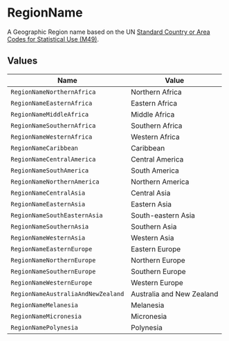 # RegionName

A Geographic Region name based on the
UN [Standard Country or Area Codes for Statistical Use (M49)](https://unstats.un.org/unsd/methodology/m49/).



## Values

| Name                               | Value                              |
| ---------------------------------- | ---------------------------------- |
| `RegionNameNorthernAfrica`         | Northern Africa                    |
| `RegionNameEasternAfrica`          | Eastern Africa                     |
| `RegionNameMiddleAfrica`           | Middle Africa                      |
| `RegionNameSouthernAfrica`         | Southern Africa                    |
| `RegionNameWesternAfrica`          | Western Africa                     |
| `RegionNameCaribbean`              | Caribbean                          |
| `RegionNameCentralAmerica`         | Central America                    |
| `RegionNameSouthAmerica`           | South America                      |
| `RegionNameNorthernAmerica`        | Northern America                   |
| `RegionNameCentralAsia`            | Central Asia                       |
| `RegionNameEasternAsia`            | Eastern Asia                       |
| `RegionNameSouthEasternAsia`       | South-eastern Asia                 |
| `RegionNameSouthernAsia`           | Southern Asia                      |
| `RegionNameWesternAsia`            | Western Asia                       |
| `RegionNameEasternEurope`          | Eastern Europe                     |
| `RegionNameNorthernEurope`         | Northern Europe                    |
| `RegionNameSouthernEurope`         | Southern Europe                    |
| `RegionNameWesternEurope`          | Western Europe                     |
| `RegionNameAustraliaAndNewZealand` | Australia and New Zealand          |
| `RegionNameMelanesia`              | Melanesia                          |
| `RegionNameMicronesia`             | Micronesia                         |
| `RegionNamePolynesia`              | Polynesia                          |